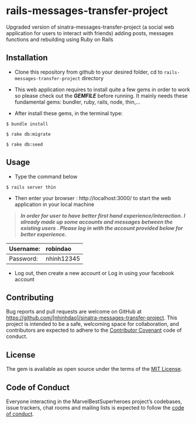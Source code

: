 # rails-messages-transfer-project

Upgraded version of sinatra-messages-transfer-project (a social web application for users to interact with friends) adding posts, messages functions and rebuilding using Ruby on Rails


## Installation

- Clone this repository from github to your desired folder, cd to ```rails-messages-transfer-project``` directory
- This web application requires to install quite a few gems in order to work so please check out the ***GEMFILE*** before running. It mainly needs these fundamental gems: bundler, ruby, rails, node, thin,...

- After install these gems, in the terminal type:
```
$ bundle install
```
```
$ rake db:migrate
```
```
$ rake db:seed
```

## Usage

- Type the command below
```
$ rails server thin
```
-  Then enter your browser : http://localhost:3000/ to start the web application in your local machine


> ***In order for user to have better first hand experience/interaction.***
> ***I already made up some accounts and messages between the existing users***
> ***. Please log in with the account provided below for better experience.***


| Username: | robindao
| :-- | :-- |
| Password:  | nhinh12345


- Log out, then create a new account or Log in using your facebook account

## Contributing

Bug reports and pull requests are welcome on GitHub at https://github.com/[nhinhdao]/sinatra-messages-transfer-project. This project is intended to be a safe, welcoming space for collaboration, and contributors are expected to adhere to the [Contributor Covenant](http://contributor-covenant.org) code of conduct.

## License

The gem is available as open source under the terms of the [MIT License](https://opensource.org/licenses/MIT).

## Code of Conduct

Everyone interacting in the MarvelBestSuperheroes project’s codebases, issue trackers, chat rooms and mailing lists is expected to follow the [code of conduct](https://github.com/[nhinhdao]/sinatra-messages-transfer-project/blob/master/CODE_OF_CONDUCT.md).
